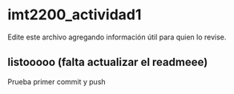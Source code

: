 # imt2200_actividad1
Edite este archivo agregando información útil para quien lo revise.
## listooooo (falta actualizar el readmeee)
Prueba primer commit y push